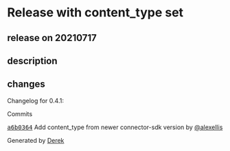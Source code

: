 # Release with content_type set

## release on 20210717

## description

## changes

Changelog for 0.4.1:

Commits

<a class="commit-link" data-hovercard-type="commit" data-hovercard-url="https://github.com/openfaas/mqtt-connector/commit/a6b03648c387a925c4e69b50115a7891fe13787b/hovercard" href="https://github.com/openfaas/mqtt-connector/commit/a6b03648c387a925c4e69b50115a7891fe13787b"><tt>a6b0364</tt></a> Add content_type from newer connector-sdk version by <a class="user-mention notranslate" data-hovercard-type="user" data-hovercard-url="/users/alexellis/hovercard" data-octo-click="hovercard-link-click" data-octo-dimensions="link_type:self" href="https://github.com/alexellis">@alexellis</a>

Generated by <a href="https://github.com/alexellis/derek/">Derek</a>

